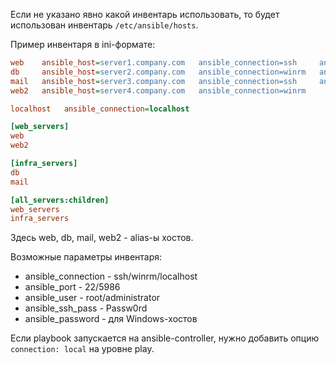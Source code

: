 Если не указано явно какой инвентарь использовать, то будет использован инвентарь `/etc/ansible/hosts`.

Пример инвентаря в ini-формате:

```ini
web    ansible_host=server1.company.com   ansible_connection=ssh     ansible_user=root
db     ansible_host=server2.company.com   ansible_connection=winrm   ansible_user=admin
mail   ansible_host=server3.company.com   ansible_connection=ssh     ansible_ssh_pass=Pa$$w0rd
web2   ansible_host=server4.company.com   ansible_connection=winrm

localhost   ansible_connection=localhost

[web_servers]
web
web2

[infra_servers]
db
mail

[all_servers:children]
web_servers
infra_servers
```

Здесь web, db, mail, web2 - alias-ы хостов.

Возможные параметры инвентаря:
- ansible_connection - ssh/winrm/localhost
- ansible_port - 22/5986
- ansible_user - root/administrator
- ansible_ssh_pass - Passw0rd
- ansible_password - для Windows-хостов

Если playbook запускается на ansible-controller, нужно добавить опцию `connection: local` на уровне play.